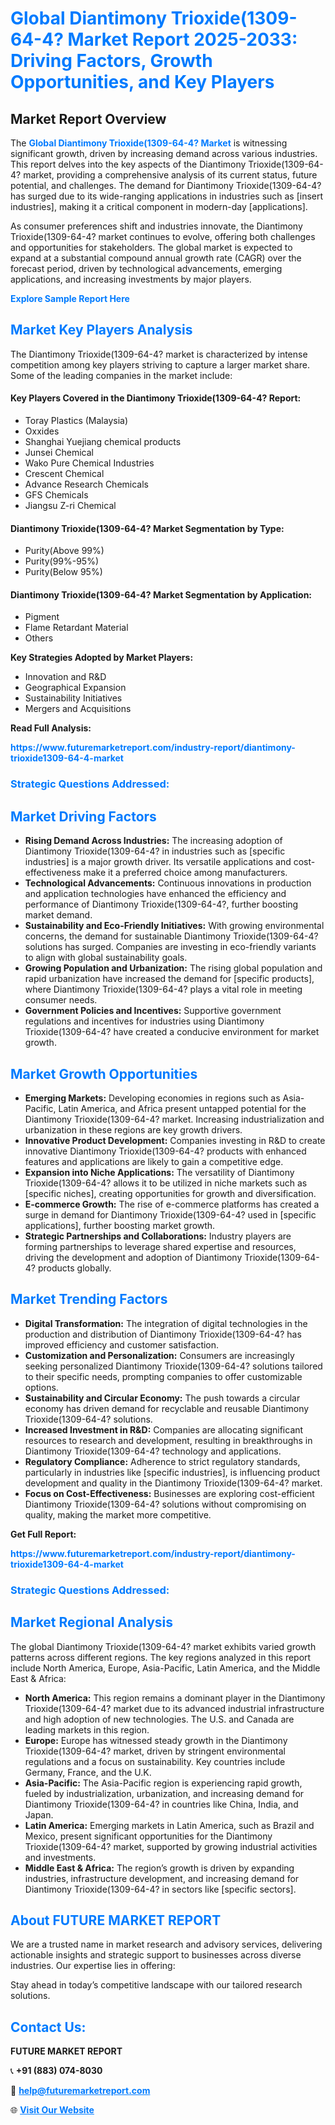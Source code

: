 <h1 style="color: #007BFF;">Global Diantimony Trioxide(1309-64-4? Market Report 2025-2033: Driving Factors, Growth Opportunities, and Key Players</h1>

<section id="overview">
<h2>Market Report Overview</h2>
<p>The <a href="https://www.futuremarketreport.com/industry-report/diantimony-trioxide1309-64-4-market" style="color: #007BFF; text-decoration: none;"><strong>Global Diantimony Trioxide(1309-64-4? Market</strong></a> is witnessing significant growth, driven by increasing demand across various industries. This report delves into the key aspects of the Diantimony Trioxide(1309-64-4? market, providing a comprehensive analysis of its current status, future potential, and challenges. The demand for Diantimony Trioxide(1309-64-4? has surged due to its wide-ranging applications in industries such as [insert industries], making it a critical component in modern-day [applications].</p>
<p>As consumer preferences shift and industries innovate, the Diantimony Trioxide(1309-64-4? market continues to evolve, offering both challenges and opportunities for stakeholders. The global market is expected to expand at a substantial compound annual growth rate (CAGR) over the forecast period, driven by technological advancements, emerging applications, and increasing investments by major players.</p>
</section>

<section id="overview">
<p><a href="https://www.futuremarketreport.com/request-sample/reportId=52047" style="color: #007BFF; text-decoration: none;"><strong>Explore Sample Report Here</strong></a></p>
</section>

<section id="key-players">
<h2 style="color: #007BFF;">Market Key Players Analysis</h2>
<p>The Diantimony Trioxide(1309-64-4? market is characterized by intense competition among key players striving to capture a larger market share. Some of the leading companies in the market include:</p>
<h4>Key Players Covered in the Diantimony Trioxide(1309-64-4? Report:</h4>
<ul><li>Toray Plastics (Malaysia)</li><li>Oxxides</li><li>Shanghai Yuejiang chemical products</li><li>Junsei Chemical</li><li>Wako Pure Chemical Industries</li><li>Crescent Chemical</li><li>Advance Research Chemicals</li><li>GFS Chemicals</li><li>Jiangsu Z-ri Chemical</li></ul>
<h4>Diantimony Trioxide(1309-64-4? Market Segmentation by Type:</h4>
<ul><li>Purity(Above 99%)</li><li>Purity(99%-95%)</li><li>Purity(Below 95%)</li></ul>

<h4>Diantimony Trioxide(1309-64-4? Market Segmentation by Application:</h4>
<ul><li>Pigment</li><li>Flame Retardant Material</li><li>Others</li></ul>
<p><strong>Key Strategies Adopted by Market Players:</strong></p>
<ul>
<li>Innovation and R&D</li>
<li>Geographical Expansion</li>
<li>Sustainability Initiatives</li>
<li>Mergers and Acquisitions</li>
</ul>
</section>

<section>
<p><strong>Read Full Analysis: </strong></p><a href="https://www.futuremarketreport.com/industry-report/diantimony-trioxide1309-64-4-market" style="color: #007BFF; text-decoration: none;"><strong>https://www.futuremarketreport.com/industry-report/diantimony-trioxide1309-64-4-market</strong></a>
<h3 style="color: #007BFF;">Strategic Questions Addressed:</h3>
</section>

<section id="driving-factors">
<h2 style="color: #007BFF;">Market Driving Factors</h2>
<ul>
<li><strong>Rising Demand Across Industries:</strong> The increasing adoption of Diantimony Trioxide(1309-64-4? in industries such as [specific industries] is a major growth driver. Its versatile applications and cost-effectiveness make it a preferred choice among manufacturers.</li>
<li><strong>Technological Advancements:</strong> Continuous innovations in production and application technologies have enhanced the efficiency and performance of Diantimony Trioxide(1309-64-4?, further boosting market demand.</li>
<li><strong>Sustainability and Eco-Friendly Initiatives:</strong> With growing environmental concerns, the demand for sustainable Diantimony Trioxide(1309-64-4? solutions has surged. Companies are investing in eco-friendly variants to align with global sustainability goals.</li>
<li><strong>Growing Population and Urbanization:</strong> The rising global population and rapid urbanization have increased the demand for [specific products], where Diantimony Trioxide(1309-64-4? plays a vital role in meeting consumer needs.</li>
<li><strong>Government Policies and Incentives:</strong> Supportive government regulations and incentives for industries using Diantimony Trioxide(1309-64-4? have created a conducive environment for market growth.</li>
</ul>
</section>

<section id="growth-opportunities">
<h2 style="color: #007BFF;">Market Growth Opportunities</h2>
<ul>
<li><strong>Emerging Markets:</strong> Developing economies in regions such as Asia-Pacific, Latin America, and Africa present untapped potential for the Diantimony Trioxide(1309-64-4? market. Increasing industrialization and urbanization in these regions are key growth drivers.</li>
<li><strong>Innovative Product Development:</strong> Companies investing in R&D to create innovative Diantimony Trioxide(1309-64-4? products with enhanced features and applications are likely to gain a competitive edge.</li>
<li><strong>Expansion into Niche Applications:</strong> The versatility of Diantimony Trioxide(1309-64-4? allows it to be utilized in niche markets such as [specific niches], creating opportunities for growth and diversification.</li>
<li><strong>E-commerce Growth:</strong> The rise of e-commerce platforms has created a surge in demand for Diantimony Trioxide(1309-64-4? used in [specific applications], further boosting market growth.</li>
<li><strong>Strategic Partnerships and Collaborations:</strong> Industry players are forming partnerships to leverage shared expertise and resources, driving the development and adoption of Diantimony Trioxide(1309-64-4? products globally.</li>
</ul>
</section>

<section id="trending-factors">
<h2 style="color: #007BFF;">Market Trending Factors</h2>
<ul>
<li><strong>Digital Transformation:</strong> The integration of digital technologies in the production and distribution of Diantimony Trioxide(1309-64-4? has improved efficiency and customer satisfaction.</li>
<li><strong>Customization and Personalization:</strong> Consumers are increasingly seeking personalized Diantimony Trioxide(1309-64-4? solutions tailored to their specific needs, prompting companies to offer customizable options.</li>
<li><strong>Sustainability and Circular Economy:</strong> The push towards a circular economy has driven demand for recyclable and reusable Diantimony Trioxide(1309-64-4? solutions.</li>
<li><strong>Increased Investment in R&D:</strong> Companies are allocating significant resources to research and development, resulting in breakthroughs in Diantimony Trioxide(1309-64-4? technology and applications.</li>
<li><strong>Regulatory Compliance:</strong> Adherence to strict regulatory standards, particularly in industries like [specific industries], is influencing product development and quality in the Diantimony Trioxide(1309-64-4? market.</li>
<li><strong>Focus on Cost-Effectiveness:</strong> Businesses are exploring cost-efficient Diantimony Trioxide(1309-64-4? solutions without compromising on quality, making the market more competitive.</li>
</ul>
</section>

<section>
<p><strong>Get Full Report: </strong></p><a href="https://www.futuremarketreport.com/industry-report/diantimony-trioxide1309-64-4-market" style="color: #007BFF; text-decoration: none;"><strong>https://www.futuremarketreport.com/industry-report/diantimony-trioxide1309-64-4-market</strong></a>
<h3 style="color: #007BFF;">Strategic Questions Addressed:</h3>
</section>


<section id="regional-analysis">
<h2 style="color: #007BFF;">Market Regional Analysis</h2>
<p>The global Diantimony Trioxide(1309-64-4? market exhibits varied growth patterns across different regions. The key regions analyzed in this report include North America, Europe, Asia-Pacific, Latin America, and the Middle East & Africa:</p>
<ul>
<li><strong>North America:</strong> This region remains a dominant player in the Diantimony Trioxide(1309-64-4? market due to its advanced industrial infrastructure and high adoption of new technologies. The U.S. and Canada are leading markets in this region.</li>
<li><strong>Europe:</strong> Europe has witnessed steady growth in the Diantimony Trioxide(1309-64-4? market, driven by stringent environmental regulations and a focus on sustainability. Key countries include Germany, France, and the U.K.</li>
<li><strong>Asia-Pacific:</strong> The Asia-Pacific region is experiencing rapid growth, fueled by industrialization, urbanization, and increasing demand for Diantimony Trioxide(1309-64-4? in countries like China, India, and Japan.</li>
<li><strong>Latin America:</strong> Emerging markets in Latin America, such as Brazil and Mexico, present significant opportunities for the Diantimony Trioxide(1309-64-4? market, supported by growing industrial activities and investments.</li>
<li><strong>Middle East & Africa:</strong> The region’s growth is driven by expanding industries, infrastructure development, and increasing demand for Diantimony Trioxide(1309-64-4? in sectors like [specific sectors].</li>
</ul>
</section>

<footer>
<h2 style="color: #007BFF;">About FUTURE MARKET REPORT</h2>
<p>We are a trusted name in market research and advisory services, delivering actionable insights and strategic support to businesses across diverse industries. Our expertise lies in offering:</p>

<p>Stay ahead in today’s competitive landscape with our tailored research solutions.</p>

<h2 style="color: #007BFF;">Contact Us:</h2>
<p><strong>FUTURE MARKET REPORT</strong></p>
<p>📞 <strong>+91 (883) 074-8030</strong></p>
<p>📧 <strong><a href="mailto:help@futuremarketreport.com" style="color: #007BFF;">help@futuremarketreport.com</a></strong></p>
<p>🌐 <strong><a href="https://www.futuremarketreport.com/" style="color: #007BFF;">Visit Our Website</a></strong></p>
</footer>